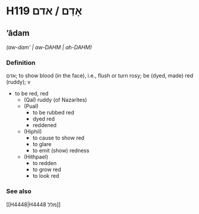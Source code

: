 # H119 אָדַם / אדם

## ʼâdam

_(aw-dam' | aw-DAHM | ah-DAHM)_

### Definition

אדם; to show blood (in the face), i.e., flush or turn rosy; be (dyed, made) red (ruddy); v

- to be red, red
  - (Qal) ruddy (of Nazarites)
  - (Pual)
    - to be rubbed red
    - dyed red
    - reddened
  - (Hiphil)
    - to cause to show red
    - to glare
    - to emit (show) redness
  - (Hithpael)
    - to redden
    - to grow red
    - to look red

### See also

[[H4448|H4448 מלל]]
